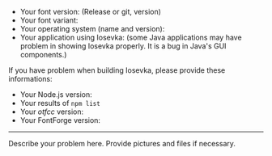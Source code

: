 * Your font version: (Release or git, version)
* Your font variant:
* Your operating system (name and version):
* Your application using Iosevka: (some Java applications may have problem in showing Iosevka properly. It is a bug in Java's GUI components.)

If you have problem when building Iosevka, please provide these informations:

* Your Node.js version:
* Your results of `npm list`
* Your _otfcc_ version:
* Your FontForge version:

---

Describe your problem here. Provide pictures and files if necessary.
